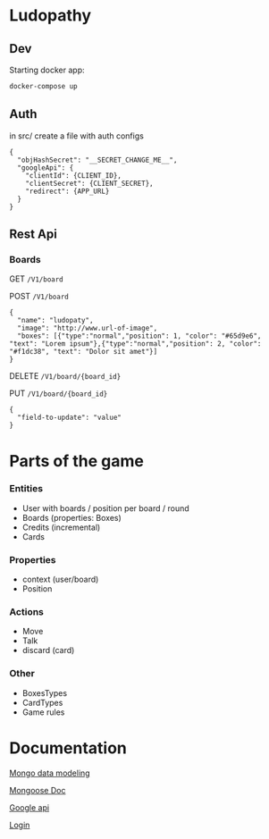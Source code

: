 # Ludopathy

## Dev 

Starting docker app:

```bash
docker-compose up
```
## Auth

in src/ create a file with auth configs

```
{
  "objHashSecret": "__SECRET_CHANGE_ME__",
  "googleApi": {
    "clientId": {CLIENT_ID},
    "clientSecret": {CLIENT_SECRET},
    "redirect": {APP_URL}
  }
}
```

## Rest Api

### Boards

GET 
     ```
/V1/board
     ```
     
POST 
     ```
/V1/board
     ```

```
{
  "name": "ludopaty",
  "image": "http://www.url-of-image",
  "boxes": [{"type":"normal","position": 1, "color": "#65d9e6", "text": "Lorem ipsum"},{"type":"normal","position": 2, "color": "#f1dc38", "text": "Dolor sit amet"}]
}
```

DELETE 
     ```
/V1/board/{board_id}
     ```
     
PUT 
     ```
/V1/board/{board_id}
     ```
     

```
{
  "field-to-update": "value"
}
```     


# Parts of the game

### Entities

- User with boards / position per board / round
- Boards (properties: Boxes)
- Credits (incremental)
- Cards

### Properties

- context (user/board)
- Position 


### Actions

- Move
- Talk
- discard (card)

### Other

- BoxesTypes
- CardTypes
- Game rules


# Documentation

[Mongo data modeling](https://docs.mongodb.com/manual/core/data-modeling-introduction/)

[Mongoose Doc](https://mongoosejs.com/docs/queries.html)

[Google api](https://medium.com/@jackrobertscott/how-to-use-google-auth-api-with-node-js-888304f7e3a0)

[Login](https://www.toptal.com/nodejs/secure-rest-api-in-nodejs)



